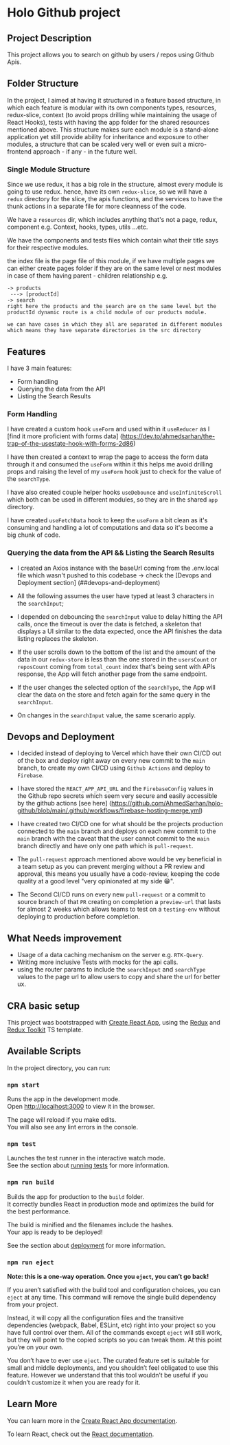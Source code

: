 # Holo Github project

## Project Description 

This project allows you to search on github by users / repos using Github Apis.

## Folder Structure
In the project, I aimed at having it structured in a feature based structure, in which each feature is modular with its own components types, resources, redux-slice, context (to avoid props drilling while maintaining the usage of React Hooks), tests with having the app folder for the shared resources mentioned above.
This structure makes sure each module is a stand-alone application yet still provide ability for inheritance and exposure to other modules, a structure that can be scaled very well or even suit a micro-frontend approach - if any - in the future well.

### Single Module Structure

Since we use redux, it has a big role in the structure, almost every module is going to use redux. hence, have its own `redux-slice`, so we will have a `redux` directory for the slice, the apis functions, and the services to have the thunk actions in a separate file for more cleanness of the code.

  We have a `resources` dir, which includes anything that's not a page, redux, component e.g. Context, hooks, types, utils ...etc.

  We have the components and tests files which contain what their title says for their respective modules.

  the index file is the page file of this module, if we have multiple pages we can either create pages folder if they are on the same level or nest modules in case of them having parent - children relationship e.g.

    -> products
     ---> [productId]
    -> search
    right here the products and the search are on the same level but the productId dynamic route is a child module of our products module.

    we can have cases in which they all are separated in different modules which means they have separate directories in the src directory
       

## Features
I have 3 main features:
- Form handling
- Querying the data from the API
- Listing the Search Results

### Form Handling
I have created a custom hook `useForm` and used within it `useReducer` as I [find it more proficient with forms data] (https://dev.to/ahmedsarhan/the-trap-of-the-usestate-hook-with-forms-2d86)

I have then created a context to wrap the page to access the form data through it and consumed the `useForm` within it
this helps me avoid drilling props and raising the level of my `useForm` hook just to check for the value of the `searchType`.

I have also created couple helper hooks `useDebounce` and `useInfiniteScroll` which both can be used in different modules, so they are in the shared `app` directory.

I have created `useFetchData` hook to keep the `useForm` a bit clean as it's consuming and handling a lot of computations and data so it's become a big chunk of code.

### Querying the data from the API && Listing the Search Results

- I created an Axios instance with the baseUrl coming from the .env.local file which wasn't pushed to this codebase -> check the [Devops and Deployment section] (##devops-and-deployment)

- All the following assumes the user have typed at least 3 characters in the `searchInput`;

- I depended on debouncing the `searchInput` value to delay hitting the API calls, once the timeout is over the data is fetched, a skeleton that displays a UI similar to the data expected, once the API finishes the data listing replaces the skeleton.

- If the user scrolls down to the bottom of the list and the amount of the data in our `redux-store` is less than the one stored in the `usersCount` or `reposCount` coming from `total_count` index that's being sent with APIs response, the App will fetch another page from the same endpoint.

- If the user changes the selected option of the `searchType`, the App will clear the data on the store and fetch again for the same query in the `searchInput`.

- On changes in the `searchInput` value, the same scenario apply.


## Devops and Deployment

- I decided instead of deploying to Vercel which have their own CI/CD out of the box and deploy right away on every new commit to the `main` branch, to create my own CI/CD using `Github Actions` and deploy to `Firebase`.

- I have stored the `REACT_APP_API_URL` and the `FirebaseConfig` values in the Github repo secrets which seem very secure and easily accessible by the github actions [see here] (https://github.com/AhmedSarhan/holo-github/blob/main/.github/workflows/firebase-hosting-merge.yml)

- I have created two CI/CD one for what should be the projects production connected to the `main` branch and deploys on each new commit to the `main` branch with the caveat that the user cannot commit to the `main` branch directly and have only one path which is `pull-request`.

- The `pull-request` approach mentioned above would be vey beneficial in a team setup as you can prevent merging without a PR review and approval, this means you usually have a code-review, keeping the code quality at a good level "very opinionated at my side 😁".

- The Second CI/CD runs on every new `pull-request` or a commit to source branch of that `PR` creating on completion a `preview-url` that lasts for almost 2 weeks which allows teams to test on a `testing-env` without deploying to production before completion.
 

## What Needs improvement

- Usage of a data caching mechanism on the server e.g. `RTK-Query`.
- Writing more inclusive Tests with mocks for the api calls.
- using the router params to include the `searchInput` and `searchType` values to the page url to allow users to copy and share the url for better ux.


 ## CRA basic setup
This project was bootstrapped with [Create React App](https://github.com/facebook/create-react-app), using the [Redux](https://redux.js.org/) and [Redux Toolkit](https://redux-toolkit.js.org/) TS template.








## Available Scripts

In the project directory, you can run:

### `npm start`

Runs the app in the development mode.\
Open [http://localhost:3000](http://localhost:3000) to view it in the browser.

The page will reload if you make edits.\
You will also see any lint errors in the console.

### `npm test`

Launches the test runner in the interactive watch mode.\
See the section about [running tests](https://facebook.github.io/create-react-app/docs/running-tests) for more information.

### `npm run build`

Builds the app for production to the `build` folder.\
It correctly bundles React in production mode and optimizes the build for the best performance.

The build is minified and the filenames include the hashes.\
Your app is ready to be deployed!

See the section about [deployment](https://facebook.github.io/create-react-app/docs/deployment) for more information.

### `npm run eject`

**Note: this is a one-way operation. Once you `eject`, you can’t go back!**

If you aren’t satisfied with the build tool and configuration choices, you can `eject` at any time. This command will remove the single build dependency from your project.

Instead, it will copy all the configuration files and the transitive dependencies (webpack, Babel, ESLint, etc) right into your project so you have full control over them. All of the commands except `eject` will still work, but they will point to the copied scripts so you can tweak them. At this point you’re on your own.

You don’t have to ever use `eject`. The curated feature set is suitable for small and middle deployments, and you shouldn’t feel obligated to use this feature. However we understand that this tool wouldn’t be useful if you couldn’t customize it when you are ready for it.

## Learn More

You can learn more in the [Create React App documentation](https://facebook.github.io/create-react-app/docs/getting-started).

To learn React, check out the [React documentation](https://reactjs.org/).
